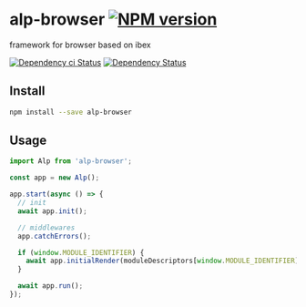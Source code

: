 # alp-browser [![NPM version][npm-image]][npm-url]

framework for browser based on ibex

[![Dependency ci Status][dependencyci-image]][dependencyci-url]
[![Dependency Status][daviddm-image]][daviddm-url]

## Install

```bash
npm install --save alp-browser
```

## Usage

```js
import Alp from 'alp-browser';

const app = new Alp();

app.start(async () => {
  // init
  await app.init();

  // middlewares
  app.catchErrors();

  if (window.MODULE_IDENTIFIER) {
    await app.initialRender(moduleDescriptors[window.MODULE_IDENTIFIER], window.initialData);
  }

  await app.run();
});

```

[npm-image]: https://img.shields.io/npm/v/alp-browser.svg?style=flat-square
[npm-url]: https://npmjs.org/package/alp-browser
[daviddm-image]: https://david-dm.org/alpjs/alp-browser.svg?style=flat-square
[daviddm-url]: https://david-dm.org/alpjs/alp-browser
[dependencyci-image]: https://dependencyci.com/github/alpjs/alp-browser/badge?style=flat-square
[dependencyci-url]: https://dependencyci.com/github/alpjs/alp-browser
